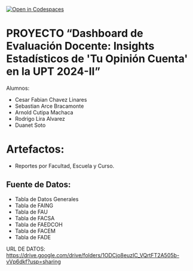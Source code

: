 [![Open in Codespaces](https://classroom.github.com/assets/launch-codespace-2972f46106e565e64193e422d61a12cf1da4916b45550586e14ef0a7c637dd04.svg)](https://classroom.github.com/open-in-codespaces?assignment_repo_id=15581361)
# PROYECTO “Dashboard de Evaluación Docente: Insights Estadísticos de 'Tu Opinión Cuenta' en la UPT 2024-II”

Alumnos:
- Cesar Fabian Chavez Linares
- Sebastian Arce Bracamonte
- Arnold Cutipa Machaca
- Rodrigo Lira Alvarez
- Duanet Soto

# Artefactos:
- Reportes por Facultad, Escuela y Curso.

## Fuente de Datos:
- Tabla de Datos Generales
- Tabla de FAING
- Tabla de FAU
- Tabla de FACSA
- Tabla de FAEDCOH
- Tabla de FACEM
- Tabla de FADE

URL DE DATOS: https://drive.google.com/drive/folders/1ODCjo8euzIC_VQrtFT2A505b-vVp6dkf?usp=sharing

